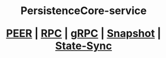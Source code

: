 <h1 align="center"> PersistenceCore-service
  
 [PEER](https://github.com/YTWOFUND/PersistenceCore-service/blob/main/PersistenceCore-Peer.md#-state-sync-peer-for-persistencecore-)   |   [RPC](https://github.com/YTWOFUND/PersistenceCore-service/blob/main/PersistenceCore-PRC.md#-public-rpc-endpoint-of-ytwofund-for-persistencecore-project-)   |   [gRPC]()    |   [Snapshot]()   |   [State-Sync]()

